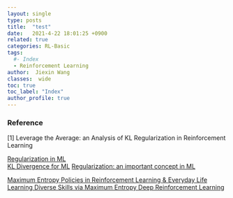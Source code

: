 ```yaml
---
layout: single
type: posts
title:  "test"
date:   2021-4-22 18:01:25 +0900
related: true
categories: RL-Basic
tags:
  #- Index
  - Reinforcement Learning
author:  Jiexin Wang
classes:  wide
toc: true
toc_label: "Index"
author_profile: true
---
```


###



### Reference

[1] Leverage the Average: an Analysis of KL Regularization in Reinforcement Learning

[Regularization in ML](https://towardsdatascience.com/regularization-in-machine-learning-76441ddcf99a)  
[KL Divergence for ML](https://dibyaghosh.com/blog/probability/kldivergence.html)
[Regularization: an important concept in ML](https://towardsdatascience.com/regularization-an-important-concept-in-machine-learning-5891628907ea)

[Maximum Entropy Policies in Reinforcement Learning & Everyday Life](https://medium.com/@awjuliani/maximum-entropy-policies-in-reinforcement-learning-everyday-life-f5a1cc18d32d)  
[Learning Diverse Skills via Maximum Entropy Deep Reinforcement Learning](https://bair.berkeley.edu/blog/2017/10/06/soft-q-learning/)
